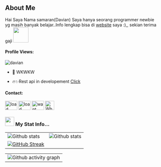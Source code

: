 <h2> About Me </h2>

Hai Saya Nama samaran(Davian) Saya hanya seorang programmer newbie yg masih banyak belajar..Info lengkap bisa di [website](http://davxndev.my.id/) saya :),, sekian terima gaji <img src="https://media4.giphy.com/media/3og0IG0skAiznZQLde/giphy.webp?cid=6c09b952f7e3024c1f03cca63854e1db3202be2b57abbb66&rid=giphy.webp&ct=g" width=50>

<p align="right"> <h4>Profile Views:</h4> <img src="https://komarev.com/ghpvc/?username=carlxjoe&label=Profile%20views&color=0e75b6&style=flat"
    alt="davian" /> 
  </p>

- 🌱 WKWKW

- 🔥✨Rest api in developement [Click](https://dvanzapi.my.id)

<h4 align="left">Contact:</h4>
<p align="left">
  <a href="https://www.facebook.com/profile.php?id=100064516381260" target="blank"><img align="center"
      src="https://raw.githubusercontent.com/rahuldkjain/github-profile-readme-generator/master/src/images/icons/Social/facebook.svg"
      alt="load" height="30" width="40" /></a> 
  <a href="https://instagram.com/rizxyux" target="blank"><img align="center"
      src="https://raw.githubusercontent.com/rahuldkjain/github-profile-readme-generator/master/src/images/icons/Social/instagram.svg"
      alt="load" height="30" width="40" /></a> 
 <a href="https://twitter.com/rizkyadin7" target="blank"><img align="center"
      src="https://raw.githubusercontent.com/rahuldkjain/github-profile-readme-generator/master/src/images/icons/Social/twitter.svg"
      alt="want follow?" height="30" width="40" /></a> 
 <a href="https://wa.me/6282328303332" target="blank"><img align="center"
      src="https://github.com/carlxjoe/carlxjoe/raw/main/walogo.svg.png"
      alt="Whatsapp" height="30" width="30" /></a> 
</p>



### <img src="https://media2.giphy.com/media/3ov9jZ0V6gOO0oa98Y/giphy.gif?cid=6c09b952c8060150fe6f0deab3b4f43b8ecd539a39292d48&rid=giphy.gif&ct=g" width=30> My Stat Info...

|                                                                                                           |                                                                                                                                                                                                                                                                       |
| --------------------------------------------------------------------------------------------------------- | ----------------------------------------------------------------------------------------------------------------------------------------------------------------------------------------------------------------------------------------------------------------------|
| ![Github stats](https://github-readme-stats.vercel.app/api?username=carlxjoe&include_all_commits=true&count_private=true&show_icons=true&l) | ![Github stats](https://github-readme-stats.vercel.app/api?username=carlxjoe&show_icons=true&title_color=ffffff&icon_color=bb2acf&text_color=daf7dc&bg_color=151515) |
| [![GitHub Streak](http://github-readme-streak-stats.herokuapp.com?user=carlxjoe&theme=dark&hide_border=true&date_format=j%20M%5B%20Y%5D&ring=FFFFFF&currStreakLabel=FFFFFF)](https://git.io/streak-stats) |

|                                                                                                                                                                                                                                                                                                                                           |                         
| ---------------------------------------------------------------------------------------------------------------------------------------------------------------------------------------------------------------------------------------------------------------------------------------------------------------------------------------------|
| ![Github activity graph](https://activity-graph.herokuapp.com/graph?username=carlxjoe&theme=xcode&area=true&hide_border=true) |
